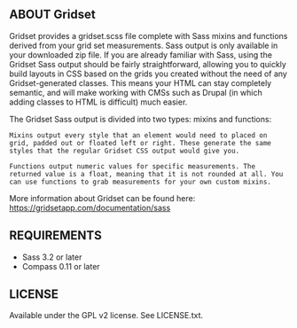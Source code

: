 ABOUT Gridset
-------------

Gridset provides a gridset.scss file complete with Sass mixins and functions derived from your grid set measurements. Sass output is only available in your downloaded zip file. If you are already familiar with Sass, using the Gridset Sass output should be fairly straightforward, allowing you to quickly build layouts in CSS based on the grids you created without the need of any Gridset-generated classes. This means your HTML can stay completely semantic, and will make working with CMSs such as Drupal (in which adding classes to HTML is difficult) much easier.

The Gridset Sass output is divided into two types: mixins and functions:

    Mixins output every style that an element would need to placed on grid, padded out or floated left or right. These generate the same styles that the regular Gridset CSS output would give you.
    
    Functions output numeric values for specific measurements. The returned value is a float, meaning that it is not rounded at all. You can use functions to grab measurements for your own custom mixins.

More information about Gridset can be found here: https://gridsetapp.com/documentation/sass


REQUIREMENTS
------------

- Sass 3.2 or later
- Compass 0.11 or later


LICENSE
-------

Available under the GPL v2 license. See LICENSE.txt.